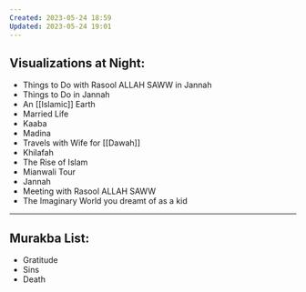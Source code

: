 ```yaml
---
Created: 2023-05-24 18:59
Updated: 2023-05-24 19:01
---
```

## Visualizations at Night:
- Things to Do with Rasool ALLAH SAWW in Jannah
- Things to Do in Jannah
- An [[Islamic]] Earth
- Married Life
- Kaaba
- Madina
- Travels with Wife for [[Dawah]]
- Khilafah
- The Rise of Islam
- Mianwali Tour
- Jannah
- Meeting with Rasool ALLAH SAWW
- The Imaginary World you dreamt of as a kid
---
## Murakba List:
- Gratitude
- Sins
- Death